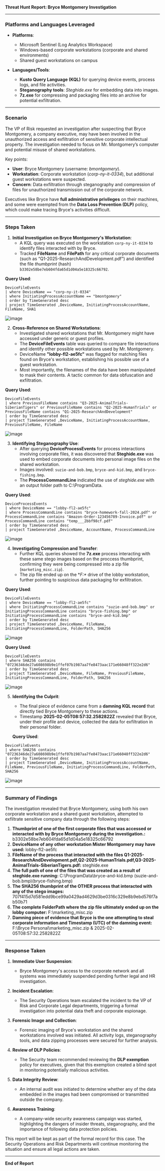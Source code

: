 **Threat Hunt Report: Bryce Montgomery Investigation**

---

### **Platforms and Languages Leveraged**
- **Platforms**:
  - Microsoft Sentinel (Log Analytics Workspace)
  - Windows-based corporate workstations (corporate and shared environments)
  - Shared guest workstations on campus
  
- **Languages/Tools**:
  - **Kusto Query Language (KQL)** for querying device events, process logs, and file activities.
  - **Steganography tools**: *Steghide.exe* for embedding data into images.
  - **7z.exe** for compressing and packaging files into an archive for potential exfiltration.

---

### **Scenario**
The VP of Risk requested an investigation after suspecting that Bryce Montgomery, a company executive, may have been involved in the unauthorized access and exfiltration of sensitive corporate intellectual property. The investigation needed to focus on Mr. Montgomery’s computer and potential misuse of shared workstations.

Key points:
- **User**: Bryce Montgomery (username: *bmontgomery*).
- **Workstation**: Corporate workstation (*corp-ny-it-0334*), but additional guest workstations were suspected.
- **Concern**: Data exfiltration through steganography and compression of files for unauthorized transmission out of the corporate network.
  
Executives like Bryce have **full administrative privileges** on their machines, and some were exempted from the **Data Loss Prevention (DLP)** policy, which could make tracing Bryce's activities difficult.

---

### **Steps Taken**

1. **Initial Investigation on Bryce Montgomery's Workstation**:
   - A KQL query was executed on the workstation `corp-ny-it-0334` to identify files interacted with by Bryce.
   - Tracked **FileName** and **FilePath** for any critical corporate documents (such as “Q1-2025-ResearchAndDevelopment.pdf”) and identified the file *thumbprint* (hash) `b3302e58be7eb604fda65d1d04a5e18325c66792`.

**Query Used**:
```kql
DeviceFileEvents
| where DeviceName == "corp-ny-it-0334"
| where InitiatingProcessAccountName == "bmontgomery"
| order by TimeGenerated desc 
| project TimeGenerated ,DeviceName, InitiatingProcessAccountName, FileName, SHA1
```
![image](https://github.com/user-attachments/assets/8a2c9918-6c46-4ae7-bca4-a418a5a27d53)


2. **Cross-Reference on Shared Workstations**:
   - Investigated shared workstations that Mr. Montgomery might have accessed under generic or guest profiles.
   - The **DeviceFileEvents** table was queried to compare file interactions and identify other possible workstations used by Mr. Montgomery.
   - DeviceName **"lobby-fl2-ae5fc"** was flagged for matching files found on Bryce's workstation, establishing his possible use of a guest workstation.
   - Most importantly, the filenames of the data have been manipulated to mask their contents. A tactic common for data obfuscation and exfiltration.

 **Query Used**:
```kql
DeviceFileEvents
| where PreviousFileName contains "Q3-2025-AnimalTrials-SiberianTigers" or PreviousFileName contains "Q2-2025-HumanTrials" or PreviousFileName contains "Q1-2025-ResearchAndDevelopment"
| order by TimeGenerated desc 
| project TimeGenerated ,DeviceName, InitiatingProcessAccountName, PreviousFileName, FileName
```
![image](https://github.com/user-attachments/assets/ec998431-f79c-4ce7-b6e2-73fbcce41beb)

3. **Identifying Steganography Use**:
   - After querying **DeviceProcessEvents** for process interactions involving corporate files, it was discovered that **Steghide.exe** was used to embed corporate documents into personal image files on the shared workstation.
   - Images involved: `suzie-and-bob.bmp`, `bryce-and-kid.bmp`, and `bryce-fishing.bmp`.
   - The **ProcessCommandLine** indicated the use of *steghide.exe* with an output folder path to C:\ProgramData\.

 **Query Used**:
```kql
DeviceProcessEvents
| where DeviceName == "lobby-fl2-ae5fc"
| where ProcessCommandLine contains "bryce-homework-fall-2024.pdf" or ProcessCommandLine contains "Amazon-Order-123456789-Invoice.pdf" or ProcessCommandLine contains "temp___2bbf98cf.pdf"
| order by TimeGenerated desc 
| project TimeGenerated ,DeviceName, AccountName, ProcessCommandLine
```
![image](https://github.com/user-attachments/assets/85b67407-0150-4fb7-a012-562d4a7e5f2b)

4. **Investigating Compression and Transfer**:
   - Further KQL queries showed the **7z.exe** process interacting with these same stego images based on the proccess thumbprint, confirming they were being compressed into a zip file (`marketing_misc.zip`).
   - The zip file ended up on the **F:\** drive of the lobby workstation, further pointing to suspicious data packaging for exfiltration.
 
 **Query Used**:
```kql
DeviceFileEvents
| where DeviceName == "lobby-fl2-ae5fc"
| where InitiatingProcessCommandLine contains "suzie-and-bob.bmp" or InitiatingProcessCommandLine contains "bryce-fishing.bmp" or InitiatingProcessCommandLine contains "bryce-and-kid.bmp"
| order by TimeGenerated desc 
| project TimeGenerated ,DeviceName, FileName, InitiatingProcessCommandLine, FolderPath, SHA256
```
![image](https://github.com/user-attachments/assets/78c42ebe-e1c8-48cb-b5ff-80490afbc69d)

 **Query Used**:
```kql
DeviceFileEvents
| where SHA256 contains "07236346de27a608698b9e1ffef07b1987aa7fe8473aac171e66048ff322e2d6"
| order by TimeGenerated desc 
| project TimeGenerated ,DeviceName, FileName, PreviousFileName, InitiatingProcessCommandLine, FolderPath, SHA256
```
![image](https://github.com/user-attachments/assets/08e6a693-60c1-4d63-9f35-bd65dfc8ca88)


5. **Identifying the Culprit**:
   - The final piece of evidence came from a **damning KQL record** that directly tied Bryce Montgomery to these actions.
   - Timestamp **2025-02-05T08:57:32.2582822Z** revealed that Bryce, under their profile and device, collected the data for exfiltration in their personal folder.

   **Query Used**:
```kql
DeviceFileEvents
| where SHA256 contains "07236346de27a608698b9e1ffef07b1987aa7fe8473aac171e66048ff322e2d6"
| order by TimeGenerated desc 
| project TimeGenerated ,DeviceName, InitiatingProcessAccountName, FileName, PreviousFileName, InitiatingProcessCommandLine, FolderPath, SHA256
```

![image](https://github.com/user-attachments/assets/1ad95d2e-34a0-4cd3-ae9d-edd0c726b0e5)

---

### **Summary of Findings**
The investigation revealed that Bryce Montgomery, using both his own corporate workstation and a shared guest workstation, attempted to exfiltrate sensitive company data through the following steps:

1. **Thumbprint of one of the first corporate files that was accessed or interacted with by Bryce Montgomery during the investigation.:** b3302e58be7eb604fda65d1d04a5e18325c66792
2. **DeviceName of any other workstation Mister Montgomery may have used:** lobby-fl2-ae5fc
3. **FileName of the process that interacted with the files Q1-2025-ResearchAndDevelopment.pdf,Q2-2025-HumanTrials.pdf,Q3-2025-AnimalTrials-SiberianTigers.pdf:** steghide.exe
4. **The full path of one of the files that was created as a result of steghide.exe running:** C:\ProgramData\bryce-and-kid.bmp (suzie-and-bob.bmp)(bryce-fishing.bmp)
5. **The SHA256 thumbprint of the OTHER process that interacted with any of the stego images:** 707f415d7d581edd9bce99a0429ad4629d3be0316c329e8b9ebd576f7ab50b71
6. **The complete FolderPath where the zip file ultimately ended up on the lobby computer:** F:\marketing_misc.zip
7. **Damning piece of evidence that Bryce is the one attempting to steal corporate information and Timestamp (UTC) of the damning event:** F:\Bryce Personal\marketing_misc.zip & 2025-02-05T08:57:32.2582822Z
  
---

### **Response Taken**
1. **Immediate User Suspension**:
   - Bryce Montgomery's access to the corporate network and all systems was immediately suspended pending further legal and HR investigation.
  
2. **Incident Escalation**:
   - The Security Operations team escalated the incident to the VP of Risk and Corporate Legal departments, triggering a formal investigation into potential data theft and corporate espionage.
  
3. **Forensic Image and Collection**:
   - Forensic imaging of Bryce's workstation and the shared workstations involved was initiated. All activity logs, steganography tools, and data zipping processes were secured for further analysis.
  
4. **Review of DLP Policies**:
   - The Security team recommended reviewing the **DLP exemption** policy for executives, given that this exemption created a blind spot in monitoring potentially malicious activities.
  
5. **Data Integrity Review**:
   - An internal audit was initiated to determine whether any of the data embedded in the images had been compromised or transmitted outside the company.

6. **Awareness Training**:
   - A company-wide security awareness campaign was started, highlighting the dangers of insider threats, steganography, and the importance of following data protection policies.

This report will be kept as part of the formal record for this case. The Security Operations and Risk Departments will continue monitoring the situation and ensure all legal actions are taken.

--- 

**End of Report**
